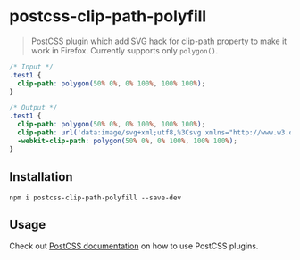 # postcss-clip-path-polyfill

>PostCSS plugin which add SVG hack for clip-path property to make it work in Firefox. Currently supports only `polygon()`.


```css
/* Input */
.test1 {
  clip-path: polygon(50% 0%, 0% 100%, 100% 100%);
}
```

```css
/* Output */
.test1 {
  clip-path: polygon(50% 0%, 0% 100%, 100% 100%);
  clip-path: url('data:image/svg+xml;utf8,%3Csvg xmlns="http://www.w3.org/2000/svg"%3E%3Cdefs%3E%3CclipPath id="p" clipPathUnits="objectBoundingBox"%3E%3Cpolygon points="0.5 0, 0 1, 1 1" /%3E%3C/clipPath%3E%3C/defs%3E%3C/svg%3E#p');
  -webkit-clip-path: polygon(50% 0%, 0% 100%, 100% 100%);
}
```

## Installation

```
npm i postcss-clip-path-polyfill --save-dev
```

## Usage

Check out [PostCSS documentation](https://github.com/postcss/postcss#usage) on how to use PostCSS plugins.
